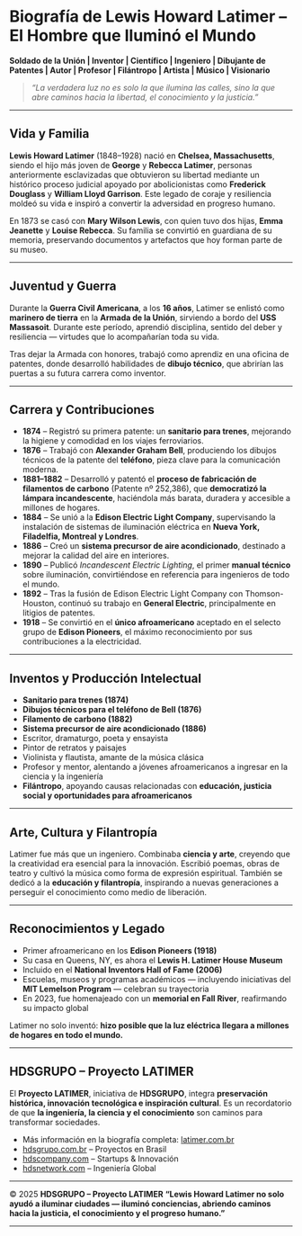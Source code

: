 
# Biografía de Lewis Howard Latimer – El Hombre que Iluminó el Mundo

**Soldado de la Unión | Inventor | Científico | Ingeniero | Dibujante de Patentes | Autor | Profesor | Filántropo | Artista | Músico | Visionario**

> *“La verdadera luz no es solo la que ilumina las calles, sino la que abre caminos hacia la libertad, el conocimiento y la justicia.”*

---

## Vida y Familia

**Lewis Howard Latimer** (1848–1928) nació en **Chelsea, Massachusetts**, siendo el hijo más joven de **George** y **Rebecca Latimer**, personas anteriormente esclavizadas que obtuvieron su libertad mediante un histórico proceso judicial apoyado por abolicionistas como **Frederick Douglass** y **William Lloyd Garrison**.
Este legado de coraje y resiliencia moldeó su vida e inspiró a convertir la adversidad en progreso humano.

En 1873 se casó con **Mary Wilson Lewis**, con quien tuvo dos hijas, **Emma Jeanette** y **Louise Rebecca**. Su familia se convirtió en guardiana de su memoria, preservando documentos y artefactos que hoy forman parte de su museo.

---

## Juventud y Guerra

Durante la **Guerra Civil Americana**, a los **16 años**, Latimer se enlistó como **marinero de tierra** en la **Armada de la Unión**, sirviendo a bordo del **USS Massasoit**.
Durante este período, aprendió disciplina, sentido del deber y resiliencia — virtudes que lo acompañarían toda su vida.

Tras dejar la Armada con honores, trabajó como aprendiz en una oficina de patentes, donde desarrolló habilidades de **dibujo técnico**, que abrirían las puertas a su futura carrera como inventor.

---

## Carrera y Contribuciones

* **1874** – Registró su primera patente: un **sanitario para trenes**, mejorando la higiene y comodidad en los viajes ferroviarios.
* **1876** – Trabajó con **Alexander Graham Bell**, produciendo los dibujos técnicos de la patente del **teléfono**, pieza clave para la comunicación moderna.
* **1881–1882** – Desarrolló y patentó el **proceso de fabricación de filamentos de carbono** (Patente nº 252,386), que **democratizó la lámpara incandescente**, haciéndola más barata, duradera y accesible a millones de hogares.
* **1884** – Se unió a la **Edison Electric Light Company**, supervisando la instalación de sistemas de iluminación eléctrica en **Nueva York, Filadelfia, Montreal y Londres**.
* **1886** – Creó un **sistema precursor de aire acondicionado**, destinado a mejorar la calidad del aire en interiores.
* **1890** – Publicó *Incandescent Electric Lighting*, el primer **manual técnico** sobre iluminación, convirtiéndose en referencia para ingenieros de todo el mundo.
* **1892** – Tras la fusión de Edison Electric Light Company con Thomson-Houston, continuó su trabajo en **General Electric**, principalmente en litigios de patentes.
* **1918** – Se convirtió en el **único afroamericano** aceptado en el selecto grupo de **Edison Pioneers**, el máximo reconocimiento por sus contribuciones a la electricidad.

---

## Inventos y Producción Intelectual

* **Sanitario para trenes (1874)**
* **Dibujos técnicos para el teléfono de Bell (1876)**
* **Filamento de carbono (1882)**
* **Sistema precursor de aire acondicionado (1886)**
* Escritor, dramaturgo, poeta y ensayista
* Pintor de retratos y paisajes
* Violinista y flautista, amante de la música clásica
* Profesor y mentor, alentando a jóvenes afroamericanos a ingresar en la ciencia y la ingeniería
* **Filántropo**, apoyando causas relacionadas con **educación, justicia social y oportunidades para afroamericanos**

---

## Arte, Cultura y Filantropía

Latimer fue más que un ingeniero.
Combinaba **ciencia y arte**, creyendo que la creatividad era esencial para la innovación. Escribió poemas, obras de teatro y cultivó la música como forma de expresión espiritual.
También se dedicó a la **educación y filantropía**, inspirando a nuevas generaciones a perseguir el conocimiento como medio de liberación.

---

## Reconocimientos y Legado

* Primer afroamericano en los **Edison Pioneers (1918)**
* Su casa en Queens, NY, es ahora el **Lewis H. Latimer House Museum**
* Incluido en el **National Inventors Hall of Fame (2006)**
* Escuelas, museos y programas académicos — incluyendo iniciativas del **MIT Lemelson Program** — celebran su trayectoria
* En 2023, fue homenajeado con un **memorial en Fall River**, reafirmando su impacto global

Latimer no solo inventó:
**hizo posible que la luz eléctrica llegara a millones de hogares en todo el mundo.**

---

## HDSGRUPO – Proyecto LATIMER

El **Proyecto LATIMER**, iniciativa de **HDSGRUPO**, integra **preservación histórica, innovación tecnológica e inspiración cultural**.
Es un recordatorio de que **la ingeniería, la ciencia y el conocimiento** son caminos para transformar sociedades.

* Más información en la biografía completa: [latimer.com.br](http://latimer.com.br)
* [hdsgrupo.com.br](http://hdsgrupo.com.br) – Proyectos en Brasil
* [hdscompany.com](http://hdscompany.com) – Startups & Innovación
* [hdsnetwork.com](http://hdsnetwork.com) – Ingeniería Global

---

© 2025 **HDSGRUPO – Proyecto LATIMER**
**“Lewis Howard Latimer no solo ayudó a iluminar ciudades — iluminó conciencias, abriendo caminos hacia la justicia, el conocimiento y el progreso humano.”**

---


